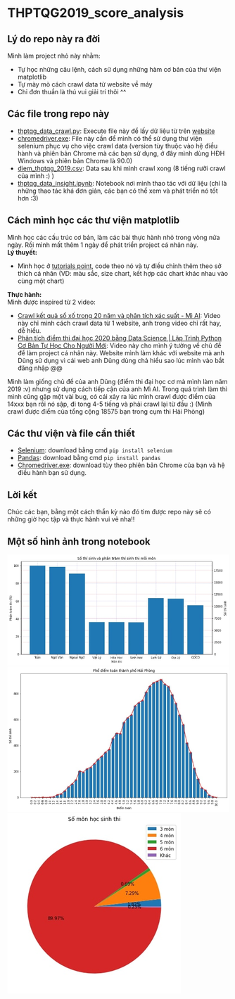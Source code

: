 # THPTQG2019_score_analysis
## Lý do repo này ra đời
Mình làm project nhỏ này nhằm:
- Tự học những câu lệnh, cách sử dụng những hàm cơ bản của thư viện matplotlib
- Tự mày mò cách crawl data từ website về máy
- Chỉ đơn thuần là thú vui giải trí thôi ^^  

## Các file trong repo này
- [thptqg_data_crawl.py](https://github.com/thanhtvt/THPTQG2019_score_analysis/blob/main/thptqg_data_crawl.py): Execute file này để lấy dữ liệu từ trên [website](https://diemthi.vnanet.vn/diem-thi/2019)  
- [chromedriver.exe](https://github.com/thanhtvt/THPTQG2019_score_analysis/blob/main/chromedriver.exe): File này cần để mình có thể sử dụng thư viện selenium phục vụ cho việc crawl data (version tùy thuộc vào hệ điều hành và phiên bản Chrome mà các bạn sử dụng, ở đây mình dùng HĐH Windows và phiên bản Chrome là 90.0)
- [diem_thptqg_2019.csv](https://github.com/thanhtvt/THPTQG2019_score_analysis/blob/main/diem_thptqg_2019.csv): Data sau khi mình crawl xong (8 tiếng rưỡi crawl của mình :) )
- [thptqg_data_insight.ipynb](https://github.com/thanhtvt/THPTQG2019_score_analysis/blob/main/thptqg_data_insight.ipynb): Notebook nơi mình thao tác với dữ liệu (chỉ là những thao tác khá đơn giản, các bạn có thể xem và phát triển nó tốt hơn :3)

## Cách mình học các thư viện matplotlib
Mình học các cấu trúc cơ bản, làm các bài thực hành nhỏ trong vòng nửa ngày. Rồi mình mất thêm 1 ngày để phát triển project cá nhân này.  
**Lý thuyết:**
- Mình học ở [tutorials point](https://www.tutorialspoint.com/matplotlib/index.htm), code theo nó và tự điều chỉnh thêm theo sở thích cá nhân (VD: màu sắc, size chart, kết hợp các chart khác nhau vào cùng một chart)  
  
**Thực hành:**  
Mình được inspired từ 2 video:  
- [Crawl kết quả sổ xố trong 20 năm và phân tích xác suất - Mì AI](https://www.youtube.com/watch?v=mJec74L0R7Y): Video này chỉ mình cách crawl data từ 1 website, anh trong video chỉ rất hay, dễ hiểu.  
- [Phân tích điểm thi đại học 2020 bằng Data Science | Lập Trình Python Cơ Bản Tự Học Cho Người Mới](https://www.youtube.com/watch?v=hkF_oIm3lU4): Video này cho mình ý tưởng về chủ đề để làm project cá nhân này. Website mình làm khác với website mà anh Dũng sử dụng vì cái web anh Dũng dùng chả hiểu sao lúc mình vào bắt đăng nhập @@  

Mình làm giống chủ đề của anh Dũng (điểm thi đại học cơ mà mình làm năm 2019 :v) nhưng sử dụng cách tiếp cận của anh Mì AI. Trong quá trình làm thì mình cũng gặp một vài bug, có cái xảy ra lúc mình crawl được điểm của 14xxx bạn rồi nó sập, đi tong 4-5 tiếng và phải crawl lại từ đầu :) (Mình crawl được điểm của tổng cộng 18575 bạn trong cụm thi Hải Phòng)  

## Các thư viện và file cần thiết
- [Selenium](https://selenium-python.readthedocs.io/): download bằng cmd `pip install selenium`
- [Pandas](https://pandas.pydata.org/pandas-docs/stable/index.html): download bằng cmd `pip install pandas`  
- [Chromedriver.exe](https://chromedriver.chromium.org/downloads): download tùy theo phiên bản Chrome của bạn và hệ điều hành bạn sử dụng.

## Lời kết  
Chúc các bạn, bằng một cách thần kỳ nào đó tìm được repo này sẽ có những giờ học tập và thực hành vui vẻ nha!! 

## Một số hình ảnh trong notebook
![Số thí sinh và phần trăm thí sinh thi mỗi môn](https://github.com/thanhtvt/THPTQG2019_score_analysis/blob/main/image/bar1.jpg)  
![Phổ điểm toán cụm thi Hải Phòng](https://github.com/thanhtvt/THPTQG2019_score_analysis/blob/main/image/bar2.jpg)  
![Số môn học sinh thi](https://github.com/thanhtvt/THPTQG2019_score_analysis/blob/main/image/pie.jpg)
